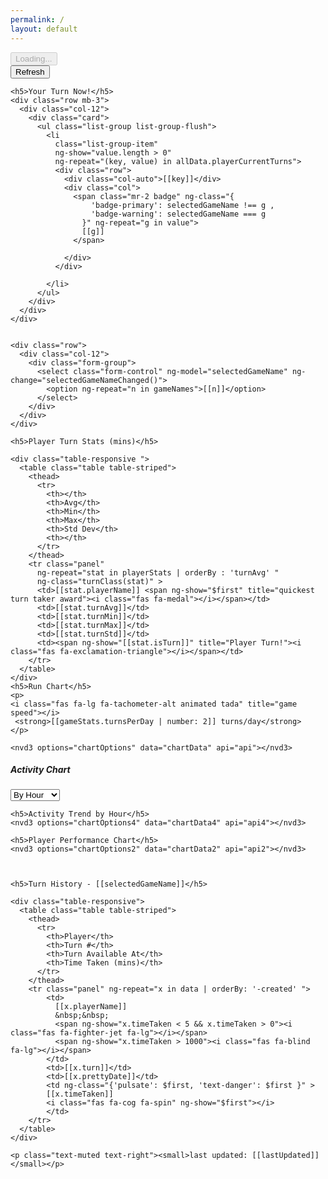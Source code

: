 ```yaml
---
permalink: /
layout: default
---
```


<div class="container" ng-app="myApp" ng-controller="myCtrl">
  <div ng-show="loading">
    <button class="btn btn-block btn-primary" disabled="disabled"><i class="fas fa-spinner fa-spin"></i> Loading...</button>
  </div>

  <div ng-hide="loading">
    <div class="row mb-3">
      <div class="col-12">
        <button class="btn btn-block btn-primary" ng-click="getData()">Refresh</button>
      </div>
    </div>

    <h5>Your Turn Now!</h5>
    <div class="row mb-3">
      <div class="col-12">
        <div class="card">
          <ul class="list-group list-group-flush">
            <li
              class="list-group-item"
              ng-show="value.length > 0"
              ng-repeat="(key, value) in allData.playerCurrentTurns">
              <div class="row">
                <div class="col-auto">[[key]]</div>
                <div class="col">
                  <span class="mr-2 badge" ng-class="{
                      'badge-primary': selectedGameName !== g ,
                      'badge-warning': selectedGameName === g
                    }" ng-repeat="g in value">
                    [[g]]
                  </span>

                </div>
              </div>

            </li>
          </ul>
        </div>
      </div>
    </div>


    <div class="row">
      <div class="col-12">
        <div class="form-group">
          <select class="form-control" ng-model="selectedGameName" ng-change="selectedGameNameChanged()">
            <option ng-repeat="n in gameNames">[[n]]</option>
          </select>
        </div>
      </div>
    </div>

    <h5>Player Turn Stats (mins)</h5>

    <div class="table-responsive ">
      <table class="table table-striped">
        <thead>
          <tr>
            <th></th>
            <th>Avg</th>
            <th>Min</th>
            <th>Max</th>
            <th>Std Dev</th>
            <th></th>
          </tr>
        </thead>
        <tr class="panel"
          ng-repeat="stat in playerStats | orderBy : 'turnAvg' "
          ng-class="turnClass(stat)" >
          <td>[[stat.playerName]] <span ng-show="$first" title="quickest turn taker award"><i class="fas fa-medal"></i></span></td>
          <td>[[stat.turnAvg]]</td>
          <td>[[stat.turnMin]]</td>
          <td>[[stat.turnMax]]</td>
          <td>[[stat.turnStd]]</td>
          <td><span ng-show="[[stat.isTurn]]" title="Player Turn!"><i class="fas fa-exclamation-triangle"></i></span></td>
        </tr>
      </table>
    </div>
    <h5>Run Chart</h5>
    <p>
    <i class="fas fa-lg fa-tachometer-alt animated tada" title="game speed"></i>
     <strong>[[gameStats.turnsPerDay | number: 2]] turns/day</strong>
    </p>

    <nvd3 options="chartOptions" data="chartData" api="api"></nvd3>

  <div class="d-none d-lg-block">
      <h5>Activity Chart</h5>
      <div class="row">
        <div class="col-12">
          <div class="form-group">
            <select class="form-control" ng-model="activityBy" ng-change="activityByChanged()">
              <option value="hour">By Hour</option>
              <option value="day">By Day</option>
              <option value="month">By Month</option>
              <option value="year">By Year</option>
            </select>
          </div>
        </div>
      </div>
      <nvd3 options="chartOptions3" data="chartData3" api="api3"></nvd3>
  </div>

    <h5>Activity Trend by Hour</h5>
    <nvd3 options="chartOptions4" data="chartData4" api="api4"></nvd3>

    <h5>Player Performance Chart</h5>
    <nvd3 options="chartOptions2" data="chartData2" api="api2"></nvd3>



    <h5>Turn History - [[selectedGameName]]</h5>

    <div class="table-responsive">
      <table class="table table-striped">
        <thead>
          <tr>
            <th>Player</th>
            <th>Turn #</th>
            <th>Turn Available At</th>
            <th>Time Taken (mins)</th>
          </tr>
        </thead>
        <tr class="panel" ng-repeat="x in data | orderBy: '-created' ">
            <td>
              [[x.playerName]]
              &nbsp;&nbsp;
              <span ng-show="x.timeTaken < 5 && x.timeTaken > 0"><i class="fas fa-fighter-jet fa-lg"></i></span>
              <span ng-show="x.timeTaken > 1000"><i class="fas fa-blind fa-lg"></i></span>
            </td>
            <td>[[x.turn]]</td>
            <td>[[x.prettyDate]]</td>
            <td ng-class="{'pulsate': $first, 'text-danger': $first }" >
            [[x.timeTaken]]
            <i class="fas fa-cog fa-spin" ng-show="$first"></i>
            </td>
        </tr>
      </table>
    </div>

    <p class="text-muted text-right"><small>last updated: [[lastUpdated]]</small></p>
  </div>
</div>
